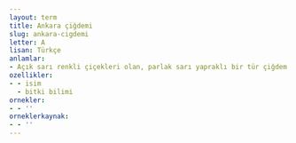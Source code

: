 ```yaml
---
layout: term
title: Ankara çiğdemi
slug: ankara-cigdemi
letter: A
lisan: Türkçe
anlamlar:
- Açık sarı renkli çiçekleri olan, parlak sarı yapraklı bir tür çiğdem
ozellikler:
- - isim
  - bitki bilimi
ornekler:
- - ''
orneklerkaynak:
- - ''
---
```

